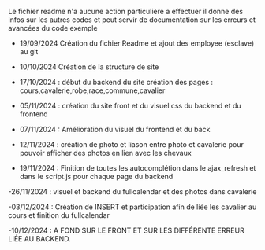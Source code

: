 Le fichier readme n'a aucune action  particulière a effectuer il donne des infos sur les autres codes et peut servir de documentation sur les erreurs et avancées du code exemple



- 19/09/2024 Création du fichier Readme et ajout des employee (esclave) au git
  
- 10/10/2024  Création de la structure de site

- 17/10/2024 : début du backend du site création des pages : cours,cavalerie,robe,race,commune,cavalier

- 05/11/2024 : création du site front et du visuel css du backend et du frontend

- 07/11/2024 : Amélioration du visuel du frontend et du back

- 12/11/2024 : création de photo et liason entre photo et cavalerie pour pouvoir afficher des photos en lien avec les chevaux

- 19/11/2024 : Finition de toutes les autocomplétion dans le ajax_refresh et dans le script.js pour chaque page du backend

-26/11/2024 : visuel et backend du fullcalendar et des photos dans cavalerie

-03/12/2024 : Création de INSERT et participation afin de liée les cavalier au cours et finition du fullcalendar

-10/12/2024 : A FOND SUR LE FRONT ET SUR LES DIFFÉRENTE ERREUR LIÉE AU BACKEND.
